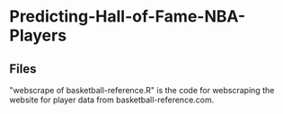# Predicting-Hall-of-Fame-NBA-Players
## Files
"webscrape of basketball-reference.R" is the code for webscraping the website for player data from basketball-reference.com.
